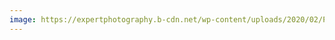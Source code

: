 ```yaml
---
image: https://expertphotography.b-cdn.net/wp-content/uploads/2020/02/Photoshop.panorama.stitch.mishra.chicago.skyline-1024x290.jpg
---
```

